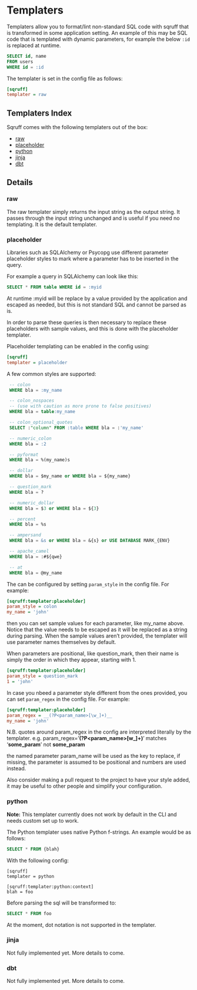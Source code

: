 # Templaters

Templaters allow you to format/lint non-standard SQL code with sqruff that is transformed in some application setting.
An example of this may be SQL code that is templated with dynamic parameters, for example the below `:id` is replaced at
runtime.

```sql
SELECT id, name
FROM users
WHERE id = :id
```

The templater is set in the config file as follows:

```ini
[sqruff]
templater = raw
```

## Templaters Index

Sqruff comes with the following templaters out of the box:

- [raw](#raw)
- [placeholder](#placeholder)
- [python](#python)
- [jinja](#jinja)
- [dbt](#dbt)

## Details

### raw

The raw templater simply returns the input string as the output string. It passes through the input string unchanged and is useful if you need no templating. It is the default templater.

### placeholder

Libraries such as SQLAlchemy or Psycopg use different parameter placeholder styles to mark where a parameter has to be inserted in the query.

For example a query in SQLAlchemy can look like this:

```sql
SELECT * FROM table WHERE id = :myid
```

At runtime :myid will be replace by a value provided by the application and escaped as needed, but this is not standard SQL and cannot be parsed as is.

In order to parse these queries is then necessary to replace these placeholders with sample values, and this is done with the placeholder templater.

Placeholder templating can be enabled in the config using:

```ini
[sqruff]
templater = placeholder
```

A few common styles are supported:

```sql
 -- colon
 WHERE bla = :my_name

 -- colon_nospaces
 -- (use with caution as more prone to false positives)
 WHERE bla = table:my_name

 -- colon_optional_quotes
 SELECT :"column" FROM :table WHERE bla = :'my_name'

 -- numeric_colon
 WHERE bla = :2

 -- pyformat
 WHERE bla = %(my_name)s

 -- dollar
 WHERE bla = $my_name or WHERE bla = ${my_name}

 -- question_mark
 WHERE bla = ?

 -- numeric_dollar
 WHERE bla = $3 or WHERE bla = ${3}

 -- percent
 WHERE bla = %s

 -- ampersand
 WHERE bla = &s or WHERE bla = &{s} or USE DATABASE MARK_{ENV}

 -- apache_camel
 WHERE bla = :#${qwe}

 -- at
 WHERE bla = @my_name
```

The can be configured by setting `param_style` in the config file. For example:

```ini
[sqruff:templater:placeholder]
param_style = colon
my_name = 'john'
```

then you can set sample values for each parameter, like my_name above. Notice that the value needs to be escaped as it will be replaced as a string during parsing. When the sample values aren’t provided, the templater will use parameter names themselves by default.

When parameters are positional, like question_mark, then their name is simply the order in which they appear, starting with 1.

```ini
[sqruff:templater:placeholder]
param_style = question_mark
1 = 'john'
```

In case you nbeed a parameter style different from the ones provided, you can set `param_regex` in the config file. For example:

```ini
[sqruff:templater:placeholder]
param_regex = __(?P<param_name>[\w_]+)__
my_name = 'john'
```

N.B. quotes around param_regex in the config are interpreted literally by the templater. e.g. param_regex=’__(?P<param_name>[w_]+)__’ matches ‘__some_param__’ not __some_param__

the named parameter param_name will be used as the key to replace, if missing, the parameter is assumed to be positional and numbers are used instead.

Also consider making a pull request to the project to have your style added, it may be useful to other people and simplify your configuration.

### python

**Note:** This templater currently does not work by default in the CLI and needs custom set up to work.

The Python templater uses native Python f-strings. An example would be as follows:

```sql
SELECT * FROM {blah}
```

With the following config:

```
[sqruff]
templater = python

[sqruff:templater:python:context]
blah = foo
```

Before parsing the sql will be transformed to:

```sql
SELECT * FROM foo
```

At the moment, dot notation is not supported in the templater.

### jinja

Not fully implemented yet. More details to come.

### dbt

Not fully implemented yet. More details to come.
